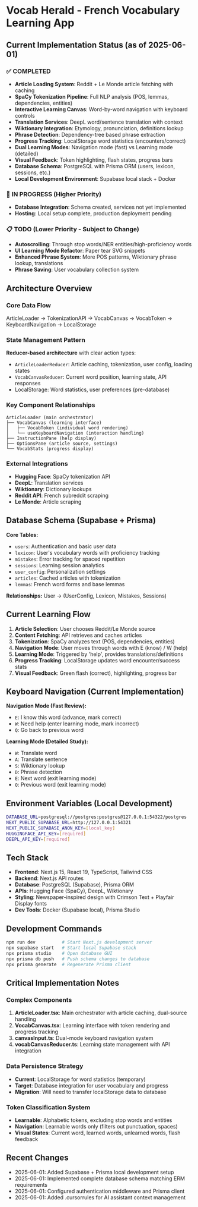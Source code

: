 # Vocab Herald - French Vocabulary Learning App

## Current Implementation Status (as of 2025-06-01)

### ✅ COMPLETED
- **Article Loading System**: Reddit + Le Monde article fetching with caching
- **SpaCy Tokenization Pipeline**: Full NLP analysis (POS, lemmas, dependencies, entities)
- **Interactive Learning Canvas**: Word-by-word navigation with keyboard controls
- **Translation Services**: DeepL word/sentence translation with context
- **Wiktionary Integration**: Etymology, pronunciation, definitions lookup
- **Phrase Detection**: Dependency-tree based phrase extraction
- **Progress Tracking**: LocalStorage word statistics (encounters/correct)
- **Dual Learning Modes**: Navigation mode (fast) vs Learning mode (detailed)
- **Visual Feedback**: Token highlighting, flash states, progress bars
- **Database Schema**: PostgreSQL with Prisma ORM (users, lexicon, sessions, etc.)
- **Local Development Environment**: Supabase local stack + Docker

### 🚧 IN PROGRESS (Higher Priority)
- **Database Integration**: Schema created, services not yet implemented
- **Hosting**: Local setup complete, production deployment pending

### 📋 TODO (Lower Priority - Subject to Change)
- **Autoscrolling**: Through stop words/NER entities/high-proficiency words
- **UI Learning Mode Refactor**: Paper tear SVG snippets
- **Enhanced Phrase System**: More POS patterns, Wiktionary phrase lookup, translations
- **Phrase Saving**: User vocabulary collection system

## Architecture Overview

### Core Data Flow
ArticleLoader → TokenizationAPI → VocabCanvas → VocabToken → KeyboardNavigation → LocalStorage

### State Management Pattern
**Reducer-based architecture** with clear action types:
- `ArticleLoaderReducer`: Article caching, tokenization, user config, loading states
- `VocabCanvasReducer`: Current word position, learning state, API responses
- LocalStorage: Word statistics, user preferences (pre-database)

### Key Component Relationships
```
ArticleLoader (main orchestrator)
├── VocabCanvas (learning interface)
│   ├── VocabToken (individual word rendering)
│   └── useKeyboardNavigation (interaction handling)
├── InstructionPane (help display)
├── OptionsPane (article source, settings)
└── VocabStats (progress display)
```

### External Integrations
- **Hugging Face**: SpaCy tokenization API
- **DeepL**: Translation services
- **Wiktionary**: Dictionary lookups
- **Reddit API**: French subreddit scraping
- **Le Monde**: Article scraping

## Database Schema (Supabase + Prisma)

**Core Tables:**
- `users`: Authentication and basic user data
- `lexicon`: User's vocabulary words with proficiency tracking
- `mistakes`: Error tracking for spaced repetition
- `sessions`: Learning session analytics
- `user_config`: Personalization settings
- `articles`: Cached articles with tokenization
- `lemmas`: French word forms and base lemmas

**Relationships:** User → (UserConfig, Lexicon, Mistakes, Sessions)

## Current Learning Flow

1. **Article Selection**: User chooses Reddit/Le Monde source
2. **Content Fetching**: API retrieves and caches articles
3. **Tokenization**: SpaCy analyzes text (POS, dependencies, entities)
4. **Navigation Mode**: User moves through words with E (know) / W (help)
5. **Learning Mode**: Triggered by 'help', provides translations/definitions
6. **Progress Tracking**: LocalStorage updates word encounter/success stats
7. **Visual Feedback**: Green flash (correct), highlighting, progress bar

## Keyboard Navigation (Current Implementation)

**Navigation Mode (Fast Review):**
- `E`: I know this word (advance, mark correct)
- `W`: Need help (enter learning mode, mark incorrect)
- `Q`: Go back to previous word

**Learning Mode (Detailed Study):**
- `W`: Translate word
- `A`: Translate sentence
- `S`: Wiktionary lookup
- `D`: Phrase detection
- `E`: Next word (exit learning mode)
- `Q`: Previous word (exit learning mode)

## Environment Variables (Local Development)
```bash
DATABASE_URL=postgresql://postgres:postgres@127.0.0.1:54322/postgres
NEXT_PUBLIC_SUPABASE_URL=http://127.0.0.1:54321
NEXT_PUBLIC_SUPABASE_ANON_KEY=[local_key]
HUGGINGFACE_API_KEY=[required]
DEEPL_API_KEY=[required]
```

## Tech Stack
- **Frontend**: Next.js 15, React 19, TypeScript, Tailwind CSS
- **Backend**: Next.js API routes
- **Database**: PostgreSQL (Supabase), Prisma ORM
- **APIs**: Hugging Face (SpaCy), DeepL, Wiktionary
- **Styling**: Newspaper-inspired design with Crimson Text + Playfair Display fonts
- **Dev Tools**: Docker (Supabase local), Prisma Studio

## Development Commands
```bash
npm run dev          # Start Next.js development server
npx supabase start   # Start local Supabase stack
npx prisma studio    # Open database GUI
npx prisma db push   # Push schema changes to database
npx prisma generate  # Regenerate Prisma client
```

## Critical Implementation Notes

### Complex Components
1. **ArticleLoader.tsx**: Main orchestrator with article caching, dual-source handling
2. **VocabCanvas.tsx**: Learning interface with token rendering and progress tracking
3. **canvasInput.ts**: Dual-mode keyboard navigation system
4. **vocabCanvasReducer.ts**: Learning state management with API integration

### Data Persistence Strategy
- **Current**: LocalStorage for word statistics (temporary)
- **Target**: Database integration for user vocabulary and progress
- **Migration**: Will need to transfer localStorage data to database

### Token Classification System
- **Learnable**: Alphabetic tokens, excluding stop words and entities
- **Navigation**: Learnable words only (filters out punctuation, spaces)
- **Visual States**: Current word, learned words, unlearned words, flash feedback

## Recent Changes
- 2025-06-01: Added Supabase + Prisma local development setup
- 2025-06-01: Implemented complete database schema matching ERM requirements
- 2025-06-01: Configured authentication middleware and Prisma client
- 2025-06-01: Added .cursorrules for AI assistant context management

